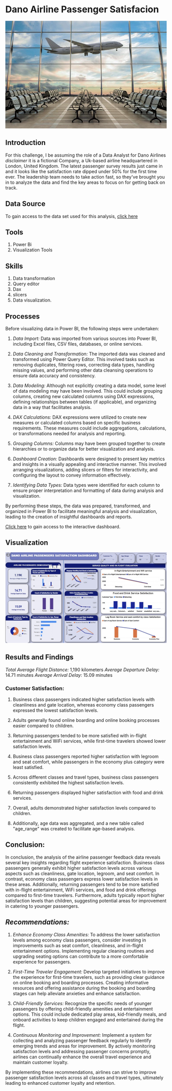 # Dano Airline Passenger Satisfacion

![](IMG_1548.JPG)

## Introduction
For this challenge, I be assuming the role of a Data Analyst for Dano Airlines *disclaimer* it is a fictional Company, a Uk-based airline headquartered in London, United Kingdom. The latest passenger survey results just came in and it looks like the satisfaction rate dipped under 50% for the first time ever. The leadership team needs to take action fast, so they've brought you in to analyze the data and find the key areas to focus on for getting back on track.

## Data Source
To gain access to the data set used for this analysis, [click here](https://docs.google.com/spreadsheets/d/15Kp-2yfQFNRGJPNOkpMwG-OMX8xVZOJ5VL7f35v7sRQ/edit#gid=1647986900)

## Tools
1. Power Bi
2. Visualization Tools

## Skills
1. Data transformation
2. Query editor
3. Dax
4. slicers
5. Data visualization.

## Processes

Before visualizing data in Power BI, the following steps were undertaken:

1. *Data Import:* Data was imported from various sources into Power BI, including Excel files, CSV files, databases, or online services.

2. *Data Cleaning and Transformation:* The imported data was cleaned and transformed using Power Query Editor. This involved tasks such as removing duplicates, filtering rows, correcting data types, handling missing values, and performing other data cleansing operations to ensure data accuracy and consistency.

3. *Data Modeling:* Although not explicitly creating a data model, some level of data modeling may have been involved. This could include grouping columns, creating new calculated columns using DAX expressions, defining relationships between tables (if applicable), and organizing data in a way that facilitates analysis.

4. *DAX Calculations:* DAX expressions were utilized to create new measures or calculated columns based on specific business requirements. These measures could include aggregations, calculations, or transformations needed for analysis and reporting.

5. *Grouping Columns:* Columns may have been grouped together to create hierarchies or to organize data for better visualization and analysis.

6. *Dashboard Creation:* Dashboards were designed to present key metrics and insights in a visually appealing and interactive manner. This involved arranging visualizations, adding slicers or filters for interactivity, and configuring the layout to convey information effectively.

7. *Identifying Data Types:* Data types were identified for each column to ensure proper interpretation and formatting of data during analysis and visualization.

By performing these steps, the data was prepared, transformed, and organized in Power BI to facilitate meaningful analysis and visualization, leading to the creation of insightful dashboards and reports.

[Click here](https://github.com/AmaPrecious/Dano_Airline_passenger_satisfacion/blob/main/AIRLINE%20SERVICE%20SATISFACTION%20DASBOARD.pbix) to gain access to the interactive dashboard.

## Visualization

 ![](DANO%20AIRLINE.jpg)

 ## Results and Findings

*Total Average Flight Distance:* 1,190 kilometers
*Average Departure Delay:* 14.71 minutes
*Average Arrival Delay:* 15.09 minutes

### Customer Satisfaction:
1. Business class passengers indicated higher satisfaction levels with cleanliness and gate location, whereas economy class passengers expressed the lowest satisfaction levels.
   
2. Adults generally found online boarding and online booking processes easier compared to children.
   
3.  Returning passengers tended to be more satisfied with in-flight entertainment and WiFi services, while first-time travelers showed lower satisfaction levels.
   
4.  Business class passengers reported higher satisfaction with legroom and seat comfort, while passengers in the economy plus category were least satisfied.
   
5. Across different classes and travel types, business class passengers consistently exhibited the highest satisfaction levels.
 
6. Returning passengers displayed higher satisfaction with food and drink services.
   
7.  Overall, adults demonstrated higher satisfaction levels compared to children.
   
18. Additionally, age data was aggregated, and a new table called "age_range" was created to facilitate age-based analysis.


## Conclusion:

In conclusion, the analysis of the airline passenger feedback data reveals several key insights regarding flight experience satisfaction. Business class passengers generally exhibit higher satisfaction levels across various aspects such as cleanliness, gate location, legroom, and seat comfort. In contrast, economy class passengers express lower satisfaction levels in these areas. Additionally, returning passengers tend to be more satisfied with in-flight entertainment, WiFi services, and food and drink offerings compared to first-time travelers. Furthermore, adults typically report higher satisfaction levels than children, suggesting potential areas for improvement in catering to younger passengers. 

## *Recommendations:*

1. *Enhance Economy Class Amenities:* To address the lower satisfaction levels among economy class passengers, consider investing in improvements such as seat comfort, cleanliness, and in-flight entertainment options. Implementing regular cleaning routines and upgrading seating options can contribute to a more comfortable experience for passengers.

2. *First-Time Traveler Engagement:* Develop targeted initiatives to improve the experience for first-time travelers, such as providing clear guidance on online booking and boarding processes. Creating informative resources and offering assistance during the booking and boarding stages can help alleviate anxieties and enhance satisfaction.

3. *Child-Friendly Services:* Recognize the specific needs of younger passengers by offering child-friendly amenities and entertainment options. This could include dedicated play areas, kid-friendly meals, and onboard activities to keep children engaged and entertained during the flight.

4. *Continuous Monitoring and Improvement:* Implement a system for collecting and analyzing passenger feedback regularly to identify emerging trends and areas for improvement. By actively monitoring satisfaction levels and addressing passenger concerns promptly, airlines can continually enhance the overall travel experience and maintain customer loyalty.

By implementing these recommendations, airlines can strive to improve passenger satisfaction levels across all classes and travel types, ultimately leading to enhanced customer loyalty and retention.
